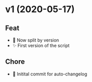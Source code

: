 # v1 (2020-05-17)

## Feat

- :bug: Now split by version
- :sparkles: First version of the script

## Chore

- :tada: Initital commit for auto-changelog
